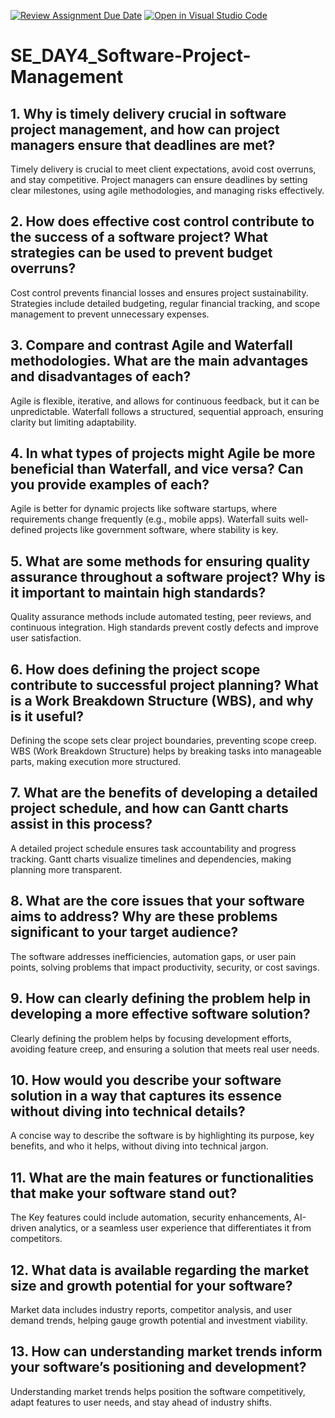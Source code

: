 [![Review Assignment Due Date](https://classroom.github.com/assets/deadline-readme-button-22041afd0340ce965d47ae6ef1cefeee28c7c493a6346c4f15d667ab976d596c.svg)](https://classroom.github.com/a/9pw6JKcu)
[![Open in Visual Studio Code](https://classroom.github.com/assets/open-in-vscode-2e0aaae1b6195c2367325f4f02e2d04e9abb55f0b24a779b69b11b9e10269abc.svg)](https://classroom.github.com/online_ide?assignment_repo_id=18473824&assignment_repo_type=AssignmentRepo)
# SE_DAY4_Software-Project-Management
## 1. Why is timely delivery crucial in software project management, and how can project managers ensure that deadlines are met?
Timely delivery is crucial to meet client expectations, avoid cost overruns, and stay competitive. Project managers can ensure deadlines by setting clear milestones, using agile methodologies, and managing risks effectively.
## 2. How does effective cost control contribute to the success of a software project? What strategies can be used to prevent budget overruns?
Cost control prevents financial losses and ensures project sustainability. Strategies include detailed budgeting, regular financial tracking, and scope management to prevent unnecessary expenses.
## 3. Compare and contrast Agile and Waterfall methodologies. What are the main advantages and disadvantages of each?
Agile is flexible, iterative, and allows for continuous feedback, but it can be unpredictable. Waterfall follows a structured, sequential approach, ensuring clarity but limiting adaptability.
## 4. In what types of projects might Agile be more beneficial than Waterfall, and vice versa? Can you provide examples of each?
Agile is better for dynamic projects like software startups, where requirements change frequently (e.g., mobile apps). Waterfall suits well-defined projects like government software, where stability is key.
## 5. What are some methods for ensuring quality assurance throughout a software project? Why is it important to maintain high standards?
Quality assurance methods include automated testing, peer reviews, and continuous integration. High standards prevent costly defects and improve user satisfaction.
## 6. How does defining the project scope contribute to successful project planning? What is a Work Breakdown Structure (WBS), and why is it useful?
Defining the scope sets clear project boundaries, preventing scope creep. WBS (Work Breakdown Structure) helps by breaking tasks into manageable parts, making execution more structured.
## 7. What are the benefits of developing a detailed project schedule, and how can Gantt charts assist in this process? 
A detailed project schedule ensures task accountability and progress tracking. Gantt charts visualize timelines and dependencies, making planning more transparent.

## 8. What are the core issues that your software aims to address? Why are these problems significant to your target audience?
The software addresses inefficiencies, automation gaps, or user pain points, solving problems that impact productivity, security, or cost savings.
## 9. How can clearly defining the problem help in developing a more effective software solution?
Clearly defining the problem helps by focusing development efforts, avoiding feature creep, and ensuring a solution that meets real user needs.
## 10. How would you describe your software solution in a way that captures its essence without diving into technical details?
A concise way to describe the software is by highlighting its purpose, key benefits, and who it helps, without diving into technical jargon.
## 11. What are the main features or functionalities that make your software stand out?
The Key features could include automation, security enhancements, AI-driven analytics, or a seamless user experience that differentiates it from competitors.
## 12. What data is available regarding the market size and growth potential for your software?
Market data includes industry reports, competitor analysis, and user demand trends, helping gauge growth potential and investment viability.
## 13. How can understanding market trends inform your software’s positioning and development?
Understanding market trends helps position the software competitively, adapt features to user needs, and stay ahead of industry shifts.
